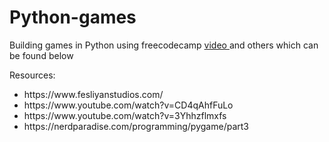 # Python-games
Building games in Python using freecodecamp <a href="https://www.youtube.com/watch?v=XGf2GcyHPhc" target="_blank">video </a> and others which can be found below

Resources:
<ul>
<li> https://www.fesliyanstudios.com/ </li>
<li> https://www.youtube.com/watch?v=CD4qAhfFuLo </li>
<li>https://www.youtube.com/watch?v=3Yhhzflmxfs</li>
<li> https://nerdparadise.com/programming/pygame/part3</li>
<ul>
